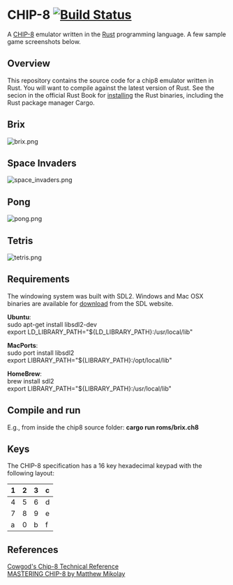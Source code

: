 # CHIP-8 [![Build Status](https://travis-ci.org/wm9/chip8.svg)](https://travis-ci.org/wm9/chip8)
A [CHIP-8](http://en.wikipedia.org/wiki/CHIP-8) emulator written in the [Rust](http://www.rust-lang.org/) programming language. A few sample game screenshots below.

## Overview
This repository contains the source code for a chip8 emulator written in Rust. You will want to compile against the latest version of Rust. See the secion in the official Rust Book for [installing](http://doc.rust-lang.org/nightly/book/installing-rust.html) the Rust binaries, including the Rust package manager Cargo. 

Brix
--- 
![brix.png](http://wm9.github.io/chip8/images/brix.png "Brix")

Space Invaders
---
![space_invaders.png](http://wm9.github.io/chip8/images/space_invaders.png "Space Invaders")

Pong
---
![pong.png](http://wm9.github.io/chip8/images/pong.png "Pong")

Tetris
---
![tetris.png](http://wm9.github.io/chip8/images/tetris.png "Tetris")

## Requirements
The windowing system was built with SDL2. Windows and Mac OSX binaries are available for [download](https://www.libsdl.org/download-2.0.php) from the SDL website. 

**Ubuntu**:  
sudo apt-get install libsdl2-dev   
export LD\_LIBRARY\_PATH="${LD\_LIBRARY\_PATH}:/usr/local/lib"

**MacPorts**:  
sudo port install libsdl2  
export LIBRARY\_PATH="${LIBRARY\_PATH}:/opt/local/lib"

**HomeBrew**:  
brew install sdl2  
export LIBRARY\_PATH="${LIBRARY\_PATH}:/usr/local/lib"

## Compile and run
E.g., from inside the chip8 source folder: **cargo run roms/brix.ch8**

## Keys
The CHIP-8 specification has a 16 key hexadecimal keypad with the following layout:

| 1 | 2  | 3 | c |
| --- |---| ---| --- |
| 4 | 5  | 6 | d |
| 7 | 8  | 9 | e |
| a | 0  | b | f |

## References
[Cowgod's Chip-8 Technical Reference](http://devernay.free.fr/hacks/chip8/C8TECH10.HTM)   
[MASTERING CHIP-8 by Matthew Mikolay](http://mattmik.com/chip8.html)



